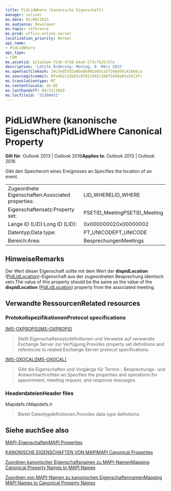 ```yaml
---
title: PidLidWhere (kanonische Eigenschaft)
manager: soliver
ms.date: 03/09/2015
ms.audience: Developer
ms.topic: reference
ms.prod: office-online-server
localization_priority: Normal
api_name:
- PidLidWhere
api_type:
- COM
ms.assetid: b21a3aa4-7536-4728-b4a4-273cfb25c57e
description: 'Letzte Änderung: Montag, 9. März 2015'
ms.openlocfilehash: 19c3ed57d2a0bdd6902a93ca5f29deb91418b8ca
ms.sourcegitcommit: 8fe462c32b91c87911942c188f3445e85a54137c
ms.translationtype: MT
ms.contentlocale: de-DE
ms.lasthandoff: 04/23/2019
ms.locfileid: "32360431"
---
```

# <a name="pidlidwhere-canonical-property"></a><span data-ttu-id="9364e-103">PidLidWhere (kanonische Eigenschaft)</span><span class="sxs-lookup"><span data-stu-id="9364e-103">PidLidWhere Canonical Property</span></span>

  
  
<span data-ttu-id="9364e-104">**Gilt für**: Outlook 2013 | Outlook 2016</span><span class="sxs-lookup"><span data-stu-id="9364e-104">**Applies to**: Outlook 2013 | Outlook 2016</span></span> 
  
<span data-ttu-id="9364e-105">Gibt den Speicherort eines Ereignisses an.</span><span class="sxs-lookup"><span data-stu-id="9364e-105">Specifies the location of an event.</span></span>
  
|||
|:-----|:-----|
|<span data-ttu-id="9364e-106">Zugeordnete Eigenschaften:</span><span class="sxs-lookup"><span data-stu-id="9364e-106">Associated properties:</span></span>  <br/> |<span data-ttu-id="9364e-107">LID_WHERE</span><span class="sxs-lookup"><span data-stu-id="9364e-107">LID_WHERE</span></span>  <br/> |
|<span data-ttu-id="9364e-108">Eigenschaftensatz:</span><span class="sxs-lookup"><span data-stu-id="9364e-108">Property set:</span></span>  <br/> |<span data-ttu-id="9364e-109">PSETID_Meeting</span><span class="sxs-lookup"><span data-stu-id="9364e-109">PSETID_Meeting</span></span>  <br/> |
|<span data-ttu-id="9364e-110">Lange ID (LID):</span><span class="sxs-lookup"><span data-stu-id="9364e-110">Long ID (LID):</span></span>  <br/> |<span data-ttu-id="9364e-111">0x00000002</span><span class="sxs-lookup"><span data-stu-id="9364e-111">0x00000002</span></span>  <br/> |
|<span data-ttu-id="9364e-112">Datentyp:</span><span class="sxs-lookup"><span data-stu-id="9364e-112">Data type:</span></span>  <br/> |<span data-ttu-id="9364e-113">PT_UNICODE</span><span class="sxs-lookup"><span data-stu-id="9364e-113">PT_UNICODE</span></span>  <br/> |
|<span data-ttu-id="9364e-114">Bereich:</span><span class="sxs-lookup"><span data-stu-id="9364e-114">Area:</span></span>  <br/> |<span data-ttu-id="9364e-115">Besprechungen</span><span class="sxs-lookup"><span data-stu-id="9364e-115">Meetings</span></span>  <br/> |
   
## <a name="remarks"></a><span data-ttu-id="9364e-116">Hinweise</span><span class="sxs-lookup"><span data-stu-id="9364e-116">Remarks</span></span>

<span data-ttu-id="9364e-117">Der Wert dieser Eigenschaft sollte mit dem Wert der **dispidLocation** ([PidLidLocation](pidlidlocation-canonical-property.md))-Eigenschaft aus der zugeordneten Besprechung identisch sein.</span><span class="sxs-lookup"><span data-stu-id="9364e-117">The value of this property should be the same as the value of the **dispidLocation** ([PidLidLocation](pidlidlocation-canonical-property.md)) property from the associated meeting.</span></span>
  
## <a name="related-resources"></a><span data-ttu-id="9364e-118">Verwandte Ressourcen</span><span class="sxs-lookup"><span data-stu-id="9364e-118">Related resources</span></span>

### <a name="protocol-specifications"></a><span data-ttu-id="9364e-119">Protokollspezifikationen</span><span class="sxs-lookup"><span data-stu-id="9364e-119">Protocol specifications</span></span>

<span data-ttu-id="9364e-120">[[MS-OXPROPS]](https://msdn.microsoft.com/library/f6ab1613-aefe-447d-a49c-18217230b148%28Office.15%29.aspx)</span><span class="sxs-lookup"><span data-stu-id="9364e-120">[[MS-OXPROPS]](https://msdn.microsoft.com/library/f6ab1613-aefe-447d-a49c-18217230b148%28Office.15%29.aspx)</span></span>
  
> <span data-ttu-id="9364e-121">Stellt Eigenschaftensatzdefinitionen und Verweise auf verwandte Exchange Server zur Verfügung.</span><span class="sxs-lookup"><span data-stu-id="9364e-121">Provides property set definitions and references to related Exchange Server protocol specifications.</span></span>
    
<span data-ttu-id="9364e-122">[[MS-OXOCAL]](https://msdn.microsoft.com/library/09861fde-c8e4-4028-9346-e7c214cfdba1%28Office.15%29.aspx)</span><span class="sxs-lookup"><span data-stu-id="9364e-122">[[MS-OXOCAL]](https://msdn.microsoft.com/library/09861fde-c8e4-4028-9346-e7c214cfdba1%28Office.15%29.aspx)</span></span>
  
> <span data-ttu-id="9364e-123">Gibt die Eigenschaften und Vorgänge für Termin-, Besprechungs- und Antwortnachrichten an.</span><span class="sxs-lookup"><span data-stu-id="9364e-123">Specifies the properties and operations for appointment, meeting request, and response messages.</span></span>
    
### <a name="header-files"></a><span data-ttu-id="9364e-124">Headerdateien</span><span class="sxs-lookup"><span data-stu-id="9364e-124">Header files</span></span>

<span data-ttu-id="9364e-125">Mapidefs.h</span><span class="sxs-lookup"><span data-stu-id="9364e-125">Mapidefs.h</span></span>
  
> <span data-ttu-id="9364e-126">Bietet Datentypdefinitionen.</span><span class="sxs-lookup"><span data-stu-id="9364e-126">Provides data type definitions.</span></span>
    
## <a name="see-also"></a><span data-ttu-id="9364e-127">Siehe auch</span><span class="sxs-lookup"><span data-stu-id="9364e-127">See also</span></span>



[<span data-ttu-id="9364e-128">MAPI-Eigenschaften</span><span class="sxs-lookup"><span data-stu-id="9364e-128">MAPI Properties</span></span>](mapi-properties.md)
  
[<span data-ttu-id="9364e-129">KANONISCHE EIGENSCHAFTEN VON MAPI</span><span class="sxs-lookup"><span data-stu-id="9364e-129">MAPI Canonical Properties</span></span>](mapi-canonical-properties.md)
  
[<span data-ttu-id="9364e-130">Zuordnen kanonischer Eigenschaftsnamen zu MAPI-Namen</span><span class="sxs-lookup"><span data-stu-id="9364e-130">Mapping Canonical Property Names to MAPI Names</span></span>](mapping-canonical-property-names-to-mapi-names.md)
  
[<span data-ttu-id="9364e-131">Zuordnen von MAPI-Namen zu kanonischen Eigenschaftennamen</span><span class="sxs-lookup"><span data-stu-id="9364e-131">Mapping MAPI Names to Canonical Property Names</span></span>](mapping-mapi-names-to-canonical-property-names.md)

